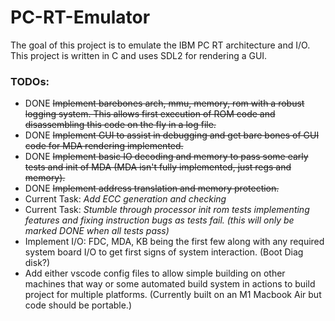 # PC-RT-Emulator

The goal of this project is to emulate the IBM PC RT architecture and I/O.
This project is written in C and uses SDL2 for rendering a GUI.

### TODOs:
- DONE ~~Implement barebones arch, mmu, memory, rom with a robust logging system. This allows first execution of ROM code and disassembling this code on the fly in a log file.~~
- DONE ~~Implement GUI to assist in debugging and get bare bones of GUI code for MDA rendering implemented.~~
- DONE ~~Implement basic IO decoding and memory to pass some early tests and init of MDA (MDA isn't fully implemented, just regs and memory).~~
- DONE ~~Implement address translation and memory protection.~~
- Current Task: *Add ECC generation and checking*
- Current Task: *Stumble through processor init rom tests implementing features and fixing instruction bugs as tests fail. (this will only be marked DONE when all tests pass)*
- Implement I/O: FDC, MDA, KB being the first few along with any required system board I/O to get first signs of system interaction. (Boot Diag disk?)
- Add either vscode config files to allow simple building on other machines that way or some automated build system in actions to build project for multiple platforms. (Currently built on an M1 Macbook Air but code should be portable.)
